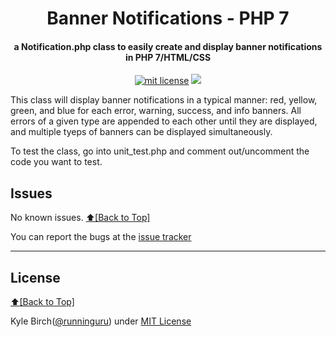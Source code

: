 <h1 align="center" id="urls">Banner Notifications - PHP 7</h1>
<h4 align="center">a Notification.php class to easily create and display banner notifications in PHP 7/HTML/CSS</h4>

<p align="center">
<a href="http://amarlearning.mit-license.org/"><img src="https://img.shields.io/pypi/l/pyzipcode-cli.svg" alt="mit license"></a>
<img src="http://www.kylebirch.info/images/build_passing.png">
</p>

This class will display banner notifications in a typical manner: red, yellow, green, and blue for each error, warning, success, and info banners. All errors of a given type are appended to each other until they are displayed, and multiple tyeps of banners can be displayed simultaneously.

To test the class, go into unit_test.php and comment out/uncomment the code you want to test.

## Issues
No known issues.
[:arrow_up:\[Back to Top\]](https://github.com/runninguru/Banner-Notifications-PHP-7)

You can report the bugs at the [issue tracker](https://github.com/runninguru/MySQL-eCommerce/issues)

***

## License
[:arrow_up:\[Back to Top\]](https://github.com/runninguru/Banner-Notifications-PHP-7)

Kyle Birch([@runninguru](http://github.com/runninguru)) under [MIT License](https://choosealicense.com/licenses/mit/) 
